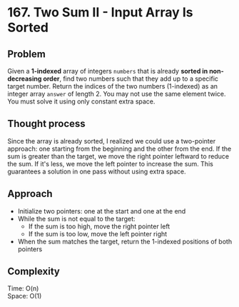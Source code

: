 # 167. Two Sum II - Input Array Is Sorted

## Problem  
Given a **1-indexed** array of integers `numbers` that is already **sorted in non-decreasing order**, find two numbers such that they add up to a specific target number. Return the indices of the two numbers (1-indexed) as an integer array `answer` of length 2. You may not use the same element twice. You must solve it using only constant extra space.

## Thought process  
Since the array is already sorted, I realized we could use a two-pointer approach: one starting from the beginning and the other from the end. If the sum is greater than the target, we move the right pointer leftward to reduce the sum. If it's less, we move the left pointer to increase the sum. This guarantees a solution in one pass without using extra space.

## Approach  

- Initialize two pointers: one at the start and one at the end  
- While the sum is not equal to the target:
  - If the sum is too high, move the right pointer left
  - If the sum is too low, move the left pointer right  
- When the sum matches the target, return the 1-indexed positions of both pointers  

## Complexity  

Time: O(n)  
Space: O(1)  